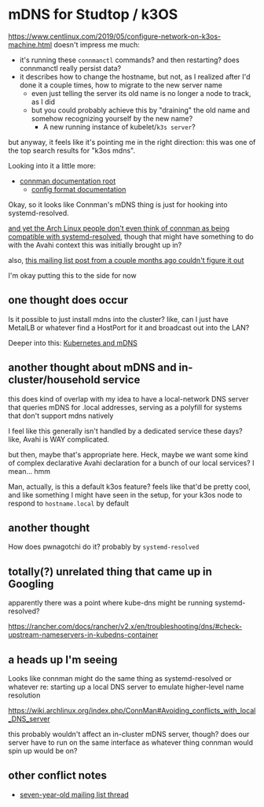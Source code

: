 # mDNS for Studtop / k3OS

https://www.centlinux.com/2019/05/configure-network-on-k3os-machine.html doesn't impress me much:

- it's running these `connmanctl` commands? and then restarting? does connmanctl really persist data?
- it describes how to change the hostname, but not, as I realized after I'd done it a couple times, how to migrate to the new server name
  - even just telling the server its old name is no longer a node to track, as I did
  - but you could probably achieve this by "draining" the old name and somehow recognizing yourself by the new name?
    - A new running instance of kubelet/`k3s server`?

but anyway, it feels like it's pointing me in the right direction: this was one of the top search results for "k3os mdns".

Looking into it a little more:

- [connman documentation root](https://01.org/connman/documentation)
  - [config format documentation](https://git.kernel.org/pub/scm/network/connman/connman.git/tree/doc/config-format.txt)

Okay, so it looks like Connman's mDNS thing is just for hooking into systemd-resolved.

[and yet the Arch Linux people don't even think of connman as being compatible with systemd-resolved](https://bbs.archlinux.org/viewtopic.php?id=253717), though that might have something to do with the Avahi context this was initially brought up in?

also, [this mailing list post from a couple months ago couldn't figure it out](https://lists.syncevolution.org/hyperkitty/list/connman@lists.01.org/thread/SONLZBBHWPBGQ3ELUFACED2G3FAISNJN/)

I'm okay putting this to the side for now

## one thought does occur

Is it possible to just install mdns into the cluster? like, can I just have MetalLB or whatever find a HostPort for it and broadcast out into the LAN?

Deeper into this: [Kubernetes and mDNS](g8t4j-w7e5t-0g9rc-6h9p6-4y3wn)

## another thought about mDNS and in-cluster/household service

this does kind of overlap with my idea to have a local-network DNS server that queries mDNS for .local addresses, serving as a polyfill for systems that don't support mdns natively

I feel like this generally isn't handled by a dedicated service these days? like, Avahi is WAY complicated.

but then, maybe that's appropriate here. Heck, maybe we want some kind of complex declarative Avahi declaration for a bunch of our local services? I mean... hmm

Man, actually, is this a default k3os feature? feels like that'd be pretty cool, and like something I might have seen in the setup, for your k3os node to respond to `hostname.local` by default

## another thought

How does pwnagotchi do it? probably by `systemd-resolved`

## totally(?) unrelated thing that came up in Googling

apparently there was a point where kube-dns might be running systemd-resolved?

https://rancher.com/docs/rancher/v2.x/en/troubleshooting/dns/#check-upstream-nameservers-in-kubedns-container

## a heads up I'm seeing

Looks like connman might do the same thing as systemd-resolved or whatever re: starting up a local DNS server to emulate higher-level name resolution

https://wiki.archlinux.org/index.php/ConnMan#Avoiding_conflicts_with_local_DNS_server

this probably wouldn't affect an in-cluster mDNS server, though? does our server have to run on the same interface as whatever thing connman would spin up would be on?

## other conflict notes

- [seven-year-old mailing list thread](https://connman.connman.narkive.com/4bgmauQY/connman-avahi-conflict)
